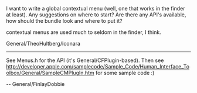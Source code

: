 I want to write a global contextual menu (well, one that works in the finder at least). Any suggestions on where to start? Are there any API's available, how should the bundle look and where to put it?


contextual menus are used much to seldom in the finder, I think.


General/TheoHultberg/Iconara

----

See Menus.h for the API (it's General/CFPlugin-based). Then see http://developer.apple.com/samplecode/Sample_Code/Human_Interface_Toolbox/General/SampleCMPlugIn.htm for some sample code :)

-- General/FinlayDobbie